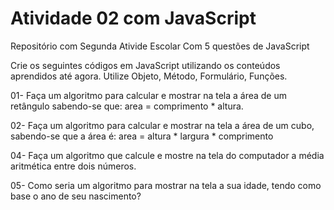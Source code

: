 # Atividade 02 com JavaScript

Repositório com Segunda Ativide Escolar Com 5 questões de JavaScript

Crie os seguintes códigos em JavaScript utilizando os conteúdos aprendidos até agora.
Utilize Objeto, Método, Formulário, Funções.

01- Faça um algoritmo para calcular e mostrar na tela a área de um retângulo sabendo-se que: area = comprimento * altura.

02- Faça um algoritmo para calcular e mostrar na tela a área de um cubo, sabendo-se que a área é:
area = altura * largura * comprimento

04- Faça um algoritmo que calcule e mostre na tela do computador a média aritmética entre dois números.

05- Como seria um algoritmo para mostrar na tela a sua idade, tendo como base o ano de seu nascimento?
